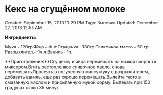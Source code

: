 # Кекс на сгущённом молоке

Created: September 15, 2013 10:29 PM
Tags: Выпечка
Updated: December 27, 2013 12:55 AM

**Ингридиенты:**

Мука - 120гр.Яйцо - 4шт.Сгущенка -380гр.Сливочное масло - 50 гр. Разрыхлитель -1ч.л.Ваниль - 1п.

**Приготовление:**Сгущенку и яйца перемешать на низкой скорости миксером.Влить растопленное сливочное масло, снова перемешать.Просеять в полученную массу муку с разрыхлителем, добавить ваниль, еще раз хорошо перемешать.Вылейте тесто в смазанную маслом и присыпанную мукой форму. Выпекать при 150 градусах около 35 минут.